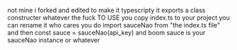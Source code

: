 not mine
i forked 
and edited to make it typescripty
it exports a class constructer whatever the fuck 
TO USE 
you copy index.ts to your project 
you can rename it who cares 
you do 
import sauceNao from "the index.ts file"
and then const sauce = sauceNao(api_key)
and boom 
sauce is your sauceNao instance or whatever
